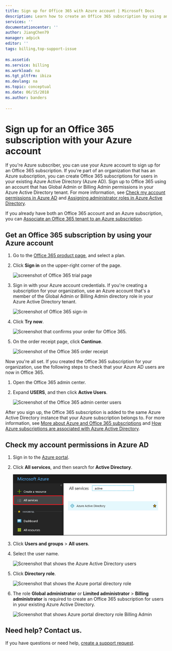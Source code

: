 ```yaml
---
title: Sign up for Office 365 with Azure account | Microsoft Docs
description: Learn how to create an Office 365 subscription by using an Azure account 
services: ''
documentationcenter: ''
author: JiangChen79
manager: adpick
editor: ''
tags: billing,top-support-issue

ms.assetid: 
ms.service: billing
ms.workload: na
ms.tgt_pltfrm: ibiza
ms.devlang: na
ms.topic: conceptual
ms.date: 06/15/2018
ms.author: banders

---
```

# Sign up for an Office 365 subscription with your Azure account
If you're Azure subscriber, you can use your Azure account to sign up for an Office 365 subscription. If you're part of an organization that has an Azure subscription, you can create Office 365 subscriptions for users in your existing Azure Active Directory (Azure AD). Sign up to Office 365 using an account that has Global Admin or Billing Admin permissions in your Azure Active Directory tenant. For more information, see [Check my account permissions in Azure AD](#RoleInAzureAD) and [Assigning administrator roles in Azure Active Directory](../active-directory/users-groups-roles/directory-assign-admin-roles.md).

If you already have both an Office 365 account and an Azure subscription, you can [Associate an Office 365 tenant to an Azure subscription](billing-add-office-365-tenant-to-azure-subscription.md).

## Get an Office 365 subscription by using your Azure account

1. Go to the [Office 365 product page](https://products.office.com/business), and select a plan.
2. Click **Sign in** on the upper-right corner of the page.

    ![screenshot of Office 365 trial page](./media/billing-use-existing-azure-account-office-365-subscription/12-office-365-trial-page.png)
3. Sign in with your Azure account credentials. If you're creating a subscription for your organization, use an Azure account that's a member of the Global Admin or Billing Admin directory role in your Azure Active Directory tenant.

    ![Screenshot of Office 365 sign-in](./media/billing-use-existing-azure-account-office-365-subscription/13-office-365-sign-in.png)
4. Click **Try now**.

    ![Screenshot that confirms your order for Office 365.](./media/billing-use-existing-azure-account-office-365-subscription/14-office-365-confirm-your-order.png)
5. On the order receipt page, click **Continue**.

    ![Screenshot of the Office 365 order receipt](./media/billing-use-existing-azure-account-office-365-subscription/15-office-365-order-receipt.png)

Now you're all set. 
If you created the Office 365 subscription for your organization, use the following steps to check that your Azure AD users are now in Office 365.

1. Open the Office 365 admin center.
2. Expand **USERS**, and then click **Active Users**.

    ![Screenshot of the Office 365 admin center users](./media/billing-use-existing-azure-account-office-365-subscription/16-office-365-admin-center-users.png)

After you sign up, the Office 365 subscription is added to the same Azure Active Directory instance that your Azure subscription belongs to. For more information, see [More about Azure and Office 365 subscriptions](billing-use-existing-office-365-account-azure-subscription.md#more-about-subs) and [How Azure subscriptions are associated with Azure Active Directory](../active-directory/fundamentals/active-directory-how-subscriptions-associated-directory.md).

## <a id="RoleInAzureAD"></a>Check my account permissions in Azure AD
1. Sign in to the [Azure portal](https://portal.azure.com/).
2. Click **All services**, and then search for **Active Directory**.

    ![Screenshot of Active Directory in the Azure portal](./media/billing-use-existing-azure-account-office-365-subscription/billing-more-services-active-directory.png)
3. Click **Users and groups** > **All users**.
4. Select the user name. 

    ![Screenshot that shows the Azure Active Directory users](./media/billing-use-existing-azure-account-office-365-subscription/billing-users-groups.png)

5. Click **Directory role**.
  
    ![Screenshot that shows the Azure portal directory role](./media/billing-use-existing-azure-account-office-365-subscription/billing-user-directory-role.png)
6.  The role **Global administrator** or **Limited administrator** > **Billing administrator** is required to create an Office 365 subscription for users in your existing Azure Active Directory.

    ![Screenshot that shows Azure portal directory role Billing Admin](./media/billing-use-existing-azure-account-office-365-subscription/billing-directoryrole-limited.png)

## Need help? Contact us.

If you have questions or need help,  [create a support request](https://go.microsoft.com/fwlink/?linkid=2083458). 
